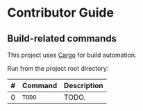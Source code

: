 # Contributor Guide

## Build-related commands

This project uses [Cargo](https://doc.rust-lang.org/cargo/index.html) for build automation.

Run from the project root directory:

&#x23; | Command | Description
--- | --- | ---
0 | `TODO` | TODO.
